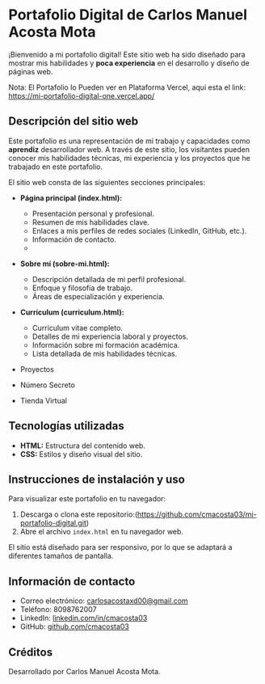 # Portafolio Digital de Carlos Manuel Acosta Mota

¡Bienvenido a mi portafolio digital! Este sitio web ha sido diseñado para mostrar mis habilidades y **poca experiencia** en el desarrollo y diseño de páginas web.


Nota: El Portafolio lo Pueden ver en Plataforma Vercel, aqui esta el link: https://mi-portafolio-digital-one.vercel.app/

## Descripción del sitio web

Este portafolio es una representación de mi trabajo y capacidades como **aprendiz** desarrollador web. A través de este sitio, los visitantes pueden conocer mis habilidades técnicas, mi experiencia y los proyectos que he trabajado en este portafolio.

El sitio web consta de las siguientes secciones principales:

* **Página principal (index.html):**
    * Presentación personal y profesional.
    * Resumen de mis habilidades clave.
    * Enlaces a mis perfiles de redes sociales (LinkedIn, GitHub, etc.).
    * Información de contacto.
    * 
* **Sobre mí (sobre-mi.html):**
    * Descripción detallada de mi perfil profesional.
    * Enfoque y filosofía de trabajo.
    * Áreas de especialización y experiencia.
      
* **Currículum (curriculum.html):**
    * Currículum vitae completo.
    * Detalles de mi experiencia laboral y proyectos.
    * Información sobre mi formación académica.
    * Lista detallada de mis habilidades técnicas.
 
 * Proyectos

 * Número Secreto
 * Tienda Virtual 

## Tecnologías utilizadas

* **HTML:** Estructura del contenido web.
* **CSS:** Estilos y diseño visual del sitio.

## Instrucciones de instalación y uso

Para visualizar este portafolio en tu navegador:

1.  Descarga o clona este repositorio:(https://github.com/cmacosta03/mi-portafolio-digital.git)
2.  Abre el archivo `index.html` en tu navegador web.

El sitio está diseñado para ser responsivo, por lo que se adaptará a diferentes tamaños de pantalla.

## Información de contacto

* Correo electrónico: carlosacostaxd00@gmail.com
* Teléfono: 8098762007
* LinkedIn: [linkedin.com/in/cmacosta03](https://www.linkedin.com/in/cmacosta03)
* GitHub: [github.com/cmacosta03](https://github.com/cmacosta03)

## Créditos

Desarrollado por Carlos Manuel Acosta Mota.
